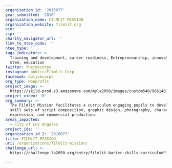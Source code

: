 ```yaml
---
organization_id: '2016077'
year_submitted: '2016'
organization_name: FILMLIT MISSION
organization_website: filmlit.org
ein: ''
zip: ''
charity_navigator_url: ''
link_to_ntee_code: ''
ntee_type: ''
tags_indicators: >-
  Training and development, career readiness, Entrepreneurship, innovation,
  Stem, education
twitter: thejobcorps
instagram: public/Filmlit-Corp
facebook: doljobcorps
org_type: Nonprofit
project_image: >-
  https://skild-prod.s3.amazonaws.com/myla2050/images/custom540/9861487393741-team89.jpg
project_video: '0'
org_summary: >-
  The Filmlit Mission facilitates a curriculum engaging pupils to develop in the
  skill sets of script composition, graphic design, photography, character
  expression, and commercial production.
areas_impacted:
  - City of Los Angeles
project_ids: ''
organization_id_2: '2016077'
title: FILMLIT MISSION
uri: /organizations/filmlit-mission/
challenge_url: >-
  https://challenge.la2050.org/entry/filmlit-barter-skills-curriculum™-w-job-corps-la!

---
```

